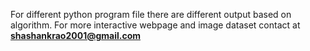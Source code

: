 For different python program file there are different output based on algorithm.
For more interactive webpage and image dataset contact at **shashankrao2001@gmail.com**
